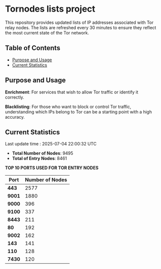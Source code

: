 # Tornodes lists project

This repository provides updated lists of IP addresses associated with Tor relay nodes. The lists are refreshed every 30 minutes to ensure they reflect the most current state of the Tor network.

## Table of Contents

- [Purpose and Usage](#purpose-and-usage)
- [Current Statistics](#current-statistics)


## Purpose and Usage

**Enrichment**: For services that wish to allow Tor traffic or identify it correctly.

**Blacklisting**: For those who want to block or control Tor traffic, understanding which IPs belong to Tor can be a starting point with a high accuracy.

## Current Statistics

Last update time : 2025-07-04 22:00:32 UTC

- **Total Number of Nodes**: 9495
- **Total of Entry Nodes**: 8461

**TOP 10 PORTS USED FOR TOR ENTRY NODES**

| **Port** | **Number of Nodes** |
|------|-----------------|
| **443**   | 2577  |
| **9001**   | 1880  |
| **9000**   | 396  |
| **9100**   | 337  |
| **8443**   | 211  |
| **80**   | 192  |
| **9002**   | 162  |
| **143**   | 141  |
| **110**   | 128  |
| **7430**   | 120  |

